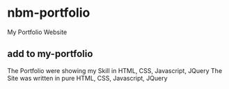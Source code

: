 # nbm-portfolio
My Portfolio Website
## add to my-portfolio
The Portfolio were showing my Skill in HTML, CSS, Javascript, JQuery
The Site was written in pure HTML, CSS, Javascript, JQuery 

